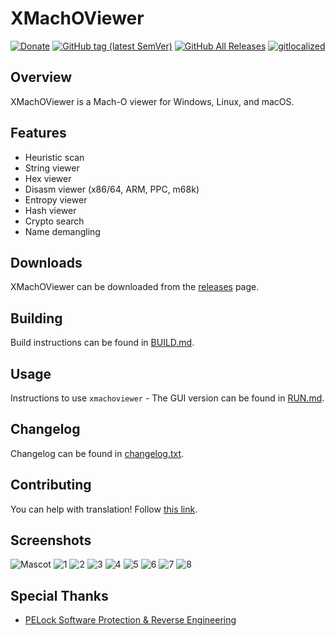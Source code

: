 # XMachOViewer

[![Donate](https://img.shields.io/badge/Donate-PayPal-green.svg)](https://www.paypal.com/cgi-bin/webscr?cmd=_s-xclick&hosted_button_id=NF3FBD3KHMXDN)
[![GitHub tag (latest SemVer)](https://img.shields.io/github/tag/horsicq/XMachOViewer.svg)](https://github.com/horsicq/XMachOViewer/releases)
[![GitHub All Releases](https://img.shields.io/github/downloads/horsicq/XMachOViewer/total.svg)](https://github.com/horsicq/XMachOViewer/releases)
[![gitlocalized ](https://gitlocalize.com/repo/4736/whole_project/badge.svg)](https://github.com/horsicq/XTranslation)

## Overview

XMachOViewer is a Mach-O viewer for Windows, Linux, and macOS.

## Features

- Heuristic scan
- String viewer
- Hex viewer
- Disasm viewer (x86/64, ARM, PPC, m68k)
- Entropy viewer
- Hash viewer
- Crypto search
- Name demangling

## Downloads

XMachOViewer can be downloaded from the [releases](https://github.com/horsicq/XMachOViewer/releases) page.

## Building

Build instructions can be found in [BUILD.md](https://github.com/horsicq/XMachOViewer/blob/master/docs/BUILD.md).

## Usage

Instructions to use `xmachoviewer` - The GUI version can be found in [RUN.md](https://github.com/horsicq/XMachOViewer/blob/master/docs/RUN.md).

## Changelog

Changelog can be found in [changelog.txt](https://github.com/horsicq/XMachOViewer/blob/master/changelog.txt).

## Contributing

You can help with translation! Follow [this link](https://github.com/horsicq/XTranslation).

## Screenshots

![Mascot](https://github.com/horsicq/XMachOViewer/blob/master/mascots/xmachoviewer.png "Mascot")
![1](https://github.com/horsicq/XMachOViewer/blob/master/docs/1.png "1")
![2](https://github.com/horsicq/XMachOViewer/blob/master/docs/2.png "2")
![3](https://github.com/horsicq/XMachOViewer/blob/master/docs/3.png "3")
![4](https://github.com/horsicq/XMachOViewer/blob/master/docs/4.png "4")
![5](https://github.com/horsicq/XMachOViewer/blob/master/docs/5.png "5")
![6](https://github.com/horsicq/XMachOViewer/blob/master/docs/6.png "6")
![7](https://github.com/horsicq/XMachOViewer/blob/master/docs/7.png "7")
![8](https://github.com/horsicq/XMachOViewer/blob/master/docs/8.png "8")

## Special Thanks

- [PELock Software Protection & Reverse Engineering](https://www.pelock.com)